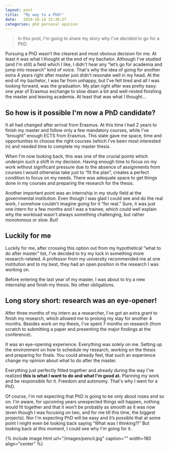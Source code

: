 ```yaml
---
layout: post
title:  "My way to a PhD!"
date:   2019-10-14 15:36:27
categories: phd personal opinion
---
```

> In this post, I'm going to share my story why I've decided to go for a PhD.

Pursuing a PhD wasn’t the clearest and most obvious decision for me. At least it was what I thought at the end of my bachelor. Although I've studied (and I'm still) a field which I like, I didn't hear any “let’s go for academia and jump into research” kind of voice. That's why the idea of going for another extra 4 years right after master just didn't resonate well in my head. At the end of my bachelor, I was far from unhappy, but I've felt tired and all I was looking forward, was the graduation. My plan right after was pretty easy: one year of Erasmus exchange to slow down a bit and well-rested finishing the master and leaving academia. At least that was what I thought… 

## So how is it possible I'm now a PhD candidate?

It all had changed after arrival from Erasmus. At this time I had 2 years to finish my master and follow only a few mandatory courses, while I've “brought” enough ECTS from Erasmus. This state gave me space, time and opportunities to choose the right courses (which I've been most interested in) and needed time to complete my master thesis.

When I'm now looking back, this was one of the crucial points which underpin such a shift in my decision. Having enough time to focus on my work without significant pressure due to the absence of assignments from courses I would otherwise take just to “fit the plan”, creates a perfect condition to focus on my needs. There was adequate space to get things done in my courses and preparing the research for the thesis.

Another important point was an internship in my study field at the governmental institution. Even though I was glad I could see and do the real work, I somehow couldn’t imagine going for it “for real.” Sure, it was just one intern for a few months and I was a trainee, which could well explain why the workload wasn't always something challenging, but rather monotonous or slow. But!

## Luckily for me

Luckily for me, after crossing this option out from my hypothetical “what to do after master” list, I've decided to try my luck in something more research-related. A professor from my university recommended me at one institution and to my best, they had an open position in the research I was working on.

Before entering the last year of my master, I was about to try a new internship and finish my thesis. No other obligations.

## Long story short: research was an eye-opener!

After three months of my intern as a researcher, I've got an extra grant to finish my research, which allowed me to prolong my stay for another 4 months. Besides work on my thesis, I've spent 7 months on research (from scratch to submitting a paper and presenting the major findings at the conference). 

It was an eye-opening experience. Everything was solely on me. Setting up the environment on how to schedule my research, working on the thesis and preparing for finals. You could already feel, that such an experience change my opinion about what to do after the master.

Everything just perfectly fitted together and already during the way I've realized **this is what I want to do and what I'm good at.** Planning my work and be responsible for it. Freedom and autonomy. That's why I went for a PhD.

Of course, I'm not expecting that PhD is going to be only about roses and so on. I'm aware, for upcoming years unexpected things will happen, nothing would fit together and that it won’t be probably as smooth as it was now (even though I was focusing on two, and for me till this time, the biggest projects). Nor I'm expecting PhD will be easy and it’s possible that at some point I might even be looking back saying “What was I thinking?!” But looking back at this moment, I could see why I'm going for it.

{% include image.html url="/images/pencil.jpg" caption="" width=180 align="center" %}